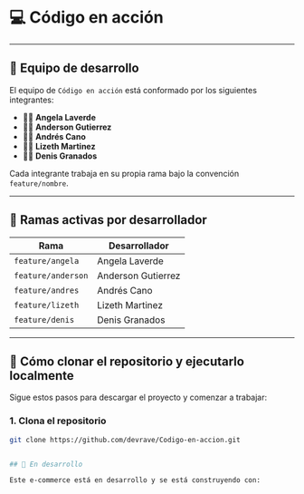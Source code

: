 # 💻 Código en acción

---

## 👥 Equipo de desarrollo

El equipo de `Código en acción` está conformado por los siguientes integrantes:

- 👩‍💻 **Angela Laverde**
- 👨‍💻 **Anderson Gutierrez**
- 👨‍💻 **Andrés Cano**
- 👩‍💻 **Lizeth Martinez**
- 👨‍💻 **Denis Granados**

Cada integrante trabaja en su propia rama bajo la convención `feature/nombre`.

---

## 🌿 Ramas activas por desarrollador

| Rama                | Desarrollador        |
|---------------------|----------------------|
| `feature/angela`    | Angela Laverde       |
| `feature/anderson`  | Anderson Gutierrez   |
| `feature/andres`    | Andrés Cano          |
| `feature/lizeth`    | Lizeth Martinez      |
| `feature/denis`     | Denis Granados       |

---

## 🚀 Cómo clonar el repositorio y ejecutarlo localmente

Sigue estos pasos para descargar el proyecto y comenzar a trabajar:

### 1. Clona el repositorio

```bash
git clone https://github.com/devrave/Codigo-en-accion.git


## 🚧 En desarrollo

Este e-commerce está en desarrollo y se está construyendo con:




































